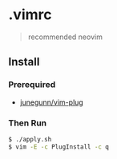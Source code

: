 # .vimrc

> recommended neovim

## Install

### Prerequired

- [junegunn/vim-plug](https://github.com/junegunn/vim-plug#installation)

### Then Run

```sh
$ ./apply.sh
$ vim -E -c PlugInstall -c q
```


